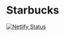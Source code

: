 # Starbucks

[![Netlify Status](https://api.netlify.com/api/v1/badges/103abce0-c468-4c0c-b871-2ce29c2cba90/deploy-status)](https://app.netlify.com/sites/admiring-noether-f5d768/deploys)
